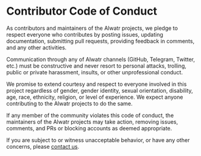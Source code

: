 # Contributor Code of Conduct

As contributors and maintainers of the Alwatr projects, we pledge to respect everyone who contributes by posting issues, updating documentation, submitting pull requests, providing feedback in comments, and any other activities.

Communication through any of Alwatr channels (GitHub, Telegram, Twitter, etc.) must be constructive and never resort to personal attacks, trolling, public or private harassment, insults, or other unprofessional conduct.

We promise to extend courtesy and respect to everyone involved in this project regardless of gender, gender identity, sexual orientation, disability, age, race, ethnicity, religion, or level of experience. We expect anyone contributing to the Alwatr projects to do the same.

If any member of the community violates this code of conduct, the maintainers of the Alwatr projects may take action, removing issues, comments, and PRs or blocking accounts as deemed appropriate.

If you are subject to or witness unacceptable behavior, or have any other concerns, please [contact us](https://t.me/AlwatrSupport).
